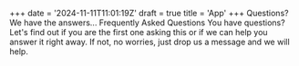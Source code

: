 +++
date = '2024-11-11T11:01:19Z'
draft = true
title = 'App'
+++
Questions? We have the answers...
Frequently Asked Questions
You have questions? Let's find out if you are the first one asking this or if we can help you
answer it right away. If not, no worries, just drop us a message and we will help.
